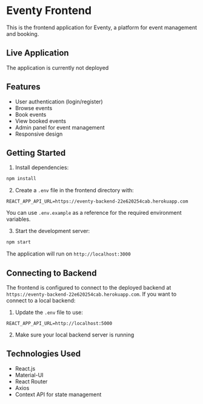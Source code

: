 # Eventy Frontend

This is the frontend application for Eventy, a platform for event management and booking.

## Live Application

The application is currently not deployed

## Features

- User authentication (login/register)
- Browse events
- Book events
- View booked events
- Admin panel for event management
- Responsive design

## Getting Started

1. Install dependencies:
```bash
npm install
```

2. Create a `.env` file in the frontend directory with:
```
REACT_APP_API_URL=https://eventy-backend-22e620254cab.herokuapp.com
```

You can use `.env.example` as a reference for the required environment variables.

3. Start the development server:
```bash
npm start
```

The application will run on `http://localhost:3000`

## Connecting to Backend

The frontend is configured to connect to the deployed backend at `https://eventy-backend-22e620254cab.herokuapp.com`. If you want to connect to a local backend:

1. Update the `.env` file to use:
```
REACT_APP_API_URL=http://localhost:5000
```

2. Make sure your local backend server is running

## Technologies Used

- React.js
- Material-UI
- React Router
- Axios
- Context API for state management 
